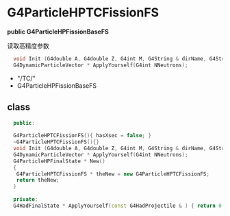<!-- G4ParticleHPTCFissionFS.md --- 
;; 
;; Description: 
;; Author: Hongyi Wu(吴鸿毅)
;; Email: wuhongyi@qq.com 
;; Created: 日 9月  2 11:11:00 2018 (+0800)
;; Last-Updated: 日 9月  2 11:12:42 2018 (+0800)
;;           By: Hongyi Wu(吴鸿毅)
;;     Update #: 1
;; URL: http://wuhongyi.cn -->

# G4ParticleHPTCFissionFS

**public G4ParticleHPFissionBaseFS**

读取高精度参数

```cpp
  void Init (G4double A, G4double Z, G4int M, G4String & dirName, G4String & aFSType, G4ParticleDefinition* projectile );
  G4DynamicParticleVector * ApplyYourself(G4int NNeutrons);
```

- "/TC/"
- G4ParticleHPFissionBaseFS

## class

```cpp
  public:
  
  G4ParticleHPTCFissionFS(){ hasXsec = false; }
  ~G4ParticleHPTCFissionFS(){}
  void Init (G4double A, G4double Z, G4int M, G4String & dirName, G4String & aFSType, G4ParticleDefinition* projectile );
  G4DynamicParticleVector * ApplyYourself(G4int NNeutrons);
  G4ParticleHPFinalState * New() 
  {
   G4ParticleHPTCFissionFS * theNew = new G4ParticleHPTCFissionFS;
   return theNew;
  }
  
  private:
  G4HadFinalState * ApplyYourself(const G4HadProjectile & ) { return 0; }
    
```

<!-- G4ParticleHPTCFissionFS.md ends here -->
